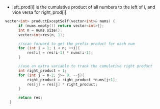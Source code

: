- left_prod[i] is the cumulative product of all numbers to the left of i, and vice versa for right_prod[i]
```cpp
vector<int> productExceptSelf(vector<int>& nums) {
      if (nums.empty()) return vector<int>{};
      int n = nums.size();
      vector<int>res(n, 1);

      //scan forward to get the prefix product for each num 
      for (int i = 1; i < n; ++i){
          res[i] = res[i-1] * nums[i-1];
      }

      //use an extra variable to track the cumulative right product
      int right_product = 1;
      for (int j = n-2; j>= 0; --j){
          right_product = right_product *nums[j+1];
          res[j] = res[j] * right_product;
      }

      return res;
  }
  ```
